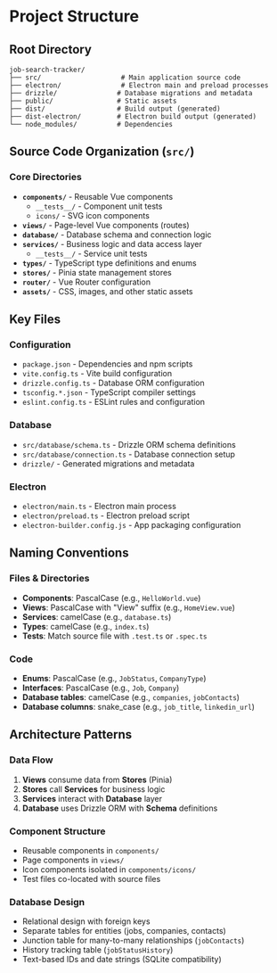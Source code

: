 # Project Structure

## Root Directory

```
job-search-tracker/
├── src/                    # Main application source code
├── electron/               # Electron main and preload processes
├── drizzle/               # Database migrations and metadata
├── public/                # Static assets
├── dist/                  # Build output (generated)
├── dist-electron/         # Electron build output (generated)
└── node_modules/          # Dependencies
```

## Source Code Organization (`src/`)

### Core Directories

- **`components/`** - Reusable Vue components
  - `__tests__/` - Component unit tests
  - `icons/` - SVG icon components
- **`views/`** - Page-level Vue components (routes)
- **`database/`** - Database schema and connection logic
- **`services/`** - Business logic and data access layer
  - `__tests__/` - Service unit tests
- **`types/`** - TypeScript type definitions and enums
- **`stores/`** - Pinia state management stores
- **`router/`** - Vue Router configuration
- **`assets/`** - CSS, images, and other static assets

## Key Files

### Configuration

- `package.json` - Dependencies and npm scripts
- `vite.config.ts` - Vite build configuration
- `drizzle.config.ts` - Database ORM configuration
- `tsconfig.*.json` - TypeScript compiler settings
- `eslint.config.ts` - ESLint rules and configuration

### Database

- `src/database/schema.ts` - Drizzle ORM schema definitions
- `src/database/connection.ts` - Database connection setup
- `drizzle/` - Generated migrations and metadata

### Electron

- `electron/main.ts` - Electron main process
- `electron/preload.ts` - Electron preload script
- `electron-builder.config.js` - App packaging configuration

## Naming Conventions

### Files & Directories

- **Components**: PascalCase (e.g., `HelloWorld.vue`)
- **Views**: PascalCase with "View" suffix (e.g., `HomeView.vue`)
- **Services**: camelCase (e.g., `database.ts`)
- **Types**: camelCase (e.g., `index.ts`)
- **Tests**: Match source file with `.test.ts` or `.spec.ts`

### Code

- **Enums**: PascalCase (e.g., `JobStatus`, `CompanyType`)
- **Interfaces**: PascalCase (e.g., `Job`, `Company`)
- **Database tables**: camelCase (e.g., `companies`, `jobContacts`)
- **Database columns**: snake_case (e.g., `job_title`, `linkedin_url`)

## Architecture Patterns

### Data Flow

1. **Views** consume data from **Stores** (Pinia)
2. **Stores** call **Services** for business logic
3. **Services** interact with **Database** layer
4. **Database** uses Drizzle ORM with **Schema** definitions

### Component Structure

- Reusable components in `components/`
- Page components in `views/`
- Icon components isolated in `components/icons/`
- Test files co-located with source files

### Database Design

- Relational design with foreign keys
- Separate tables for entities (jobs, companies, contacts)
- Junction table for many-to-many relationships (`jobContacts`)
- History tracking table (`jobStatusHistory`)
- Text-based IDs and date strings (SQLite compatibility)
